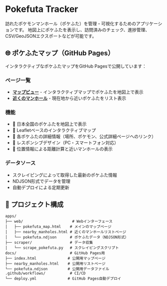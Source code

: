 # Pokefuta Tracker

訪れたポケモンマンホール（ポケふた）を管理・可視化するためのアプリケーションです。
地図上にポケふたを表示し、訪問済みのチェック、進捗管理、CSV/GeoJSONエクスポートなどが可能です。

## 🌐 ポケふたマップ（GitHub Pages）

インタラクティブなポケふたマップをGitHub Pagesで公開しています：

### ページ一覧
- **[マップビュー](https://nishiokya.github.io/pokefuta-tracker/)** - インタラクティブマップでポケふたを地図上で表示
- **[近くのマンホール](https://nishiokya.github.io/pokefuta-tracker/nearby_manholes.html)** - 現在地から近いポケふたをリスト表示

### 機能
- 📍 日本全国のポケふたを地図上で表示
- 🗾 Leafletベースのインタラクティブマップ
- 📝 各ポケふたの詳細情報（場所、ポケモン、公式詳細ページへのリンク）
- 📱 レスポンシブデザイン（PC・スマートフォン対応）
- 📏 位置情報による距離計算と近いマンホールの表示

### データソース
- スクレイピングによって取得した最新のポケふた情報
- NDJSON形式でデータを管理
- 自動デプロイによる定期更新

## 📁 プロジェクト構成

```
apps/
├── web/                      # Webインターフェース
│   ├── pokefuta_map.html    # メインのマップページ
│   ├── nearby_manholes.html # 近くのマンホールリストページ
│   └── pokefuta.ndjson      # ポケふたデータ（NDJSON形式）
├── scraper/                 # データ収集
│   └── scrape_pokefuta.py   # スクレイピングスクリプト
docs/                        # GitHub Pages用
├── index.html              # 公開用マップページ
├── nearby_manholes.html    # 公開用リストページ
└── pokefuta.ndjson         # 公開用データファイル
.github/workflows/           # CI/CD
└── deploy.yml              # GitHub Pages自動デプロイ
```